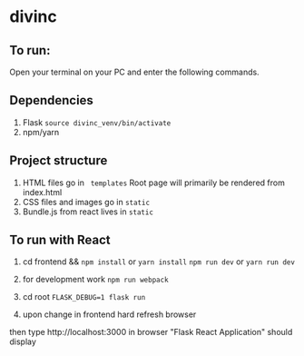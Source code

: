 # divinc

## To run:

Open your terminal on your PC and enter the following commands.






## Dependencies
1. Flask
    ` source divinc_venv/bin/activate `
2. npm/yarn
## Project structure
1. HTML files go in ` templates` Root page will primarily be rendered from index.html
2. CSS files and images go in `static`
3. Bundle.js from react lives in `static`

## To run with React
1. cd frontend && 
    `npm install` or `yarn install`
    `npm run dev` or `yarn run dev`

2. for development work
    `npm run webpack`
3. cd root `FLASK_DEBUG=1 flask run`    
4. upon change in frontend hard refresh browser 

then type http://localhost:3000 in browser
    "Flask React Application" should display

<!-- ` flask run ` -->

<!-- Then type http://localhost:5000/ in your browser. -->